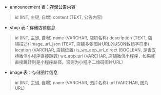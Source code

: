 #

* announcement 表：存储公告内容

>id (INT, 主键, 自增)
content (TEXT, 公告内容)

* shop 表：存储店铺信息

>id (INT, 主键, 自增)
name (VARCHAR, 店铺名称)
description (TEXT, 店铺描述)
image_url_json (TEXT, 店铺多张图片URL的JSON数组字符串)
location (VARCHAR, 店铺位置)
is_wx_app_url_direct (BOOLEAN, 是否支持微信小程序直接跳转)
wx_app_url (VARCHAR, 店铺微信小程序，如果能直接跳转则是小程序路径，否则为小程序二维码图片URL)

* image 表：存储图片信息

>id (INT, 主键, 自增)
name (VARCHAR, 图片名称)
url (VARCHAR, 图片URL)